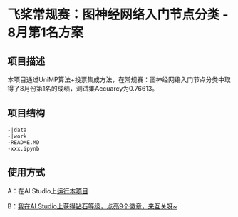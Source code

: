 # 飞桨常规赛：图神经网络入门节点分类 - 8月第1名方案

## 项目描述
本项目通过UniMP算法+投票集成方法，在常规赛：图神经网络入门节点分类中取得了8月份第1名的成绩，测试集Accuarcy为0.76613。

## 项目结构
```
-|data
-|work
-README.MD
-xxx.ipynb
```
## 使用方式
A：在AI Studio上[运行本项目](https://aistudio.baidu.com/aistudio/usercenter)

B：[我在AI Studio上获得钻石等级，点亮9个徽章，来互关呀~](https://aistudio.baidu.com/aistudio/personalcenter/thirdview/335435)
